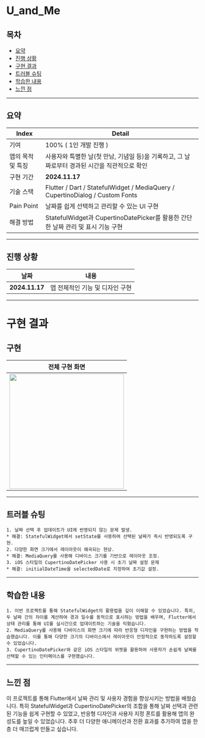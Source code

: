 # U_and_Me

## 목차 
- [요약](#요약)
- [진행 상황](#진행-상황)
- [구현 결과](#구현-결과)
- [트러블 슈팅](#트러블-슈팅)
- [학습한 내용](#학습한-내용)
- [느낀 점](#느낀-점)

-------------

## 요약

|Index|Detail|
|------|---|
|기여|100% ( 1인 개발 진행 ) |
|앱의 목적 및 특징|사용자와 특별한 날(첫 만남, 기념일 등)을 기록하고, 그 날짜로부터 경과된 시간을 직관적으로 확인|
|구현 기간| **2024.11.17**|
|기술 스택| Flutter / Dart / StatefulWidget / MediaQuery / CupertinoDialog / Custom Fonts|
|Pain Point| 날짜를 쉽게 선택하고 관리할 수 있는 UI 구현 |
|해결 방법| StatefulWidget과 CupertinoDatePicker를 활용한 간단한 날짜 관리 및 표시 기능 구현 |

-------------

## 진행 상황

|날짜|내용|
|------|---|
|**2024.11.17**|앱 전체적인 기능 및 디자인 구현|


-------------

# 구현 결과

## 구현

|전체 구현 화면|
|:----:|
|<img src="https://github.com/user-attachments/assets/f2edd129-38c0-44df-a662-b842b43a8d28" width="300">|

-------------

## 트러블 슈팅

    1. 날짜 선택 후 업데이트가 UI에 반영되지 않는 문제 발생.
    * 해결: StatefulWidget에서 setState를 사용하여 선택된 날짜가 즉시 반영되도록 구현.
    2. 다양한 화면 크기에서 레이아웃이 왜곡되는 현상.
    * 해결: MediaQuery를 사용해 디바이스 크기를 기반으로 레이아웃 조정.
    3. iOS 스타일의 CupertinoDatePicker 사용 시 초기 날짜 설정 문제
    * 해결: initialDateTime을 selectedDate로 지정하여 초기값 설정.

-------------

## 학습한 내용

    1. 이번 프로젝트를 통해 StatefulWidget의 활용법을 깊이 이해할 수 있었습니다. 특히, 두 날짜 간의 차이를 계산하여 경과 일수를 동적으로 표시하는 방법을 배우며, Flutter에서 상태 관리를 통해 UI를 실시간으로 업데이트하는 기술을 익혔습니다.
    2. MediaQuery를 사용해 디바이스의 화면 크기에 따라 반응형 디자인을 구현하는 방법을 학습했습니다. 이를 통해 다양한 크기의 디바이스에서 레이아웃이 안정적으로 동작하도록 설정할 수 있었습니다.
    3. CupertinoDatePicker와 같은 iOS 스타일의 위젯을 활용하여 사용자가 손쉽게 날짜를 선택할 수 있는 인터페이스를 구현했습니다. 

-------------

## 느낀 점

 이 프로젝트를 통해 Flutter에서 날짜 관리 및 사용자 경험을 향상시키는 방법을 배웠습니다. 특히 StatefulWidget과 CupertinoDatePicker의 조합을 통해 날짜 선택과 관련된 기능을 쉽게 구현할 수 있었고, 반응형 디자인과 사용자 지정 폰트를 활용해 앱의 완성도를 높일 수 있었습니다. 추후 더 다양한 애니메이션과 전환 효과를 추가하여 앱을 한층 더 매끄럽게 만들고 싶습니다.





 

